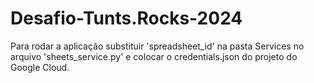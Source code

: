 # Desafio-Tunts.Rocks-2024
Para rodar a aplicação substituir 'spreadsheet_id' na pasta Services no arquivo 'sheets_service.py' e colocar o credentials.json do projeto do Google Cloud.
